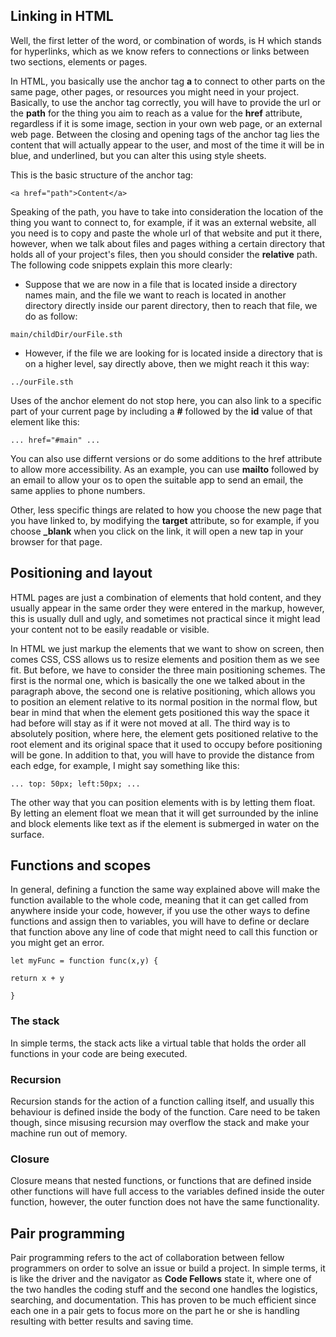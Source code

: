 ## Linking in HTML

Well, the first letter of the word, or combination of words, is H which stands for hyperlinks, which as we know refers to connections or links between two sections,  elements or pages.

In HTML, you basically use the anchor tag **a** to connect to other parts on the same page, other pages, or resources you might need in your project. Basically, to use the anchor tag correctly, you will have to provide the url or the **path** for the thing you aim to reach as a value for the **href** attribute, regardless if it is some image, section in your own web page, or an external web page. Between the closing and opening tags of the anchor tag lies the content that will actually appear to the user, and most of the time it will be in blue, and underlined, but you can alter this using style sheets.

This is the basic structure of the anchor tag:

`<a href="path">Content</a>`

Speaking of the path, you have to take into consideration the location of the thing you want to connect to, for example, if it was an external website, all you need is to copy and paste the whole url of that website and put it there, however, when we talk about files and pages withing a certain directory that holds all of your project's files, then you should consider the **relative** path. The following code snippets explain this more clearly:

* Suppose that we are now in a file that is located inside a directory names main, and the file we want to reach is located in another directory directly inside our parent directory, then to reach that file, we do as follow:

`main/childDir/ourFile.sth`

* However, if the file we are looking for is located inside a directory that is on a higher level, say directly above, then we might reach it this way:

`../ourFile.sth`

Uses of the anchor element do not stop here, you can also link to a specific part of your current page by including a **#** followed by the **id** value of that element like this:

`... href="#main" ...`

You can also use differnt versions or do some additions to the href attribute to allow more accessibility. As an example, you can use **mailto** followed by an email to allow your os to open the suitable app to send an email, the same applies to phone numbers.

Other, less specific things are related to how you choose the new page that you have linked to, by modifying the **target** attribute, so for example, if you choose **_blank** when you click on the link, it will open a new tap in your browser for that page.

## Positioning and layout

HTML pages are just a combination of elements that hold content, and they usually appear in the same order they were entered in the markup, however, this is usually dull and ugly, and sometimes not practical since it might lead your content not to be easily readable or visible.

In HTML we just markup the elements that we want to show on screen, then comes CSS, CSS allows us to resize elements and position them as we see fit. But before, we have to consider the three main positioning schemes. The first is the normal one, which is basically the one we talked about in the paragraph above, the second one is relative positioning, which allows you to position an element relative to its normal position in the normal flow, but bear in mind that when the element gets positioned this way the space it had before will stay as if it were not moved at all. The third way is to absolutely position, where here, the element gets positioned relative to the root element and its original space that it used to occupy before positioning will be gone. In addition to that, you will have to provide the distance from each edge, for example, I might say something like this:

`... top: 50px; left:50px; ...`

The other way that you can position elements with is by letting them float. By letting an element float we mean that it will get surrounded by the inline and block elements like text as if the element is submerged in water on the surface.

## Functions and scopes

In general, defining a function the same way explained above will make the function available to the whole code, meaning that it can get called from anywhere inside your code, however, if you use the other ways to define functions and assign then to variables, you will have to define or declare that function above any line of code that might need to call this function or you might get an error.

`let myFunc = function func(x,y) {`

  `return x + y`

`}`

### The stack

In simple terms, the stack acts like a virtual table that holds the order all functions in your code are being executed.  

### Recursion  

Recursion stands for the action of a function calling itself, and usually this behaviour is defined inside the body of the function. Care need to be taken though, since misusing recursion may overflow the stack and make your machine run out of memory.

### Closure

Closure means that nested functions, or functions that are defined inside other functions will have full access to the variables defined inside the outer function, however, the outer function does not have the same functionality.

## Pair programming

Pair programming refers to the act of collaboration between fellow programmers on order to solve an issue or build a project. In simple terms, it is like the driver and the navigator as **Code Fellows** state it, where one of the two handles the coding stuff and the second one handles the logistics, searching, and documentation. This has proven to be much efficient since each one in a pair gets to focus more on the part he or she is handling resulting with better results and saving time.
